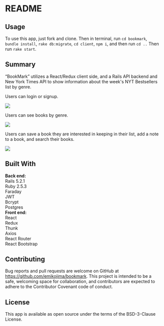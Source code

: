 # README

## Usage
To use this app, just fork and clone. 
Then in terminal, run `cd bookmark`, `bundle install`, `rake db:migrate`, `cd client`, `npm i`, and then run `cd ..` 
Then run `rake start`. 
## Summary
“BookMark” utilizes a React/Redux client side, and a Rails API backend and New York Times API to show information about the week's NYT Bestsellers list by genre. 

Users can login or signup.

<img src="https://media.giphy.com/media/7NOR1f2SFf8VLg9WRk/giphy.gif" />

Users can see books by genre.

<img src="https://media.giphy.com/media/d7ndZcNhmGd0VaDdT9/giphy-downsized-large.gif" />

Users can save a book they are interested in keeping in their list, add a note to a book, and search their books. 

<img src="https://media.giphy.com/media/NsBjrSdM1OexBac4la/giphy.gif" />

## Built With
<strong> Back end: </strong>
<br>Rails 5.2.1
<br>Ruby 2.5.3
<br>Faraday
<br>JWT
<br>Bcrypt
<br>Postgres
<br>
  <strong> Front end: </strong>
<br>React
<br>Redux
<br>Thunk
<br>Axios
<br>React Router
<br>React Bootstrap

## Contributing
Bug reports and pull requests are welcome on GitHub at https://github.com/emikojima/bookmark. This project is intended to be a safe, welcoming space for collaboration, and contributors are expected to adhere to the Contributor Covenant code of conduct.

## License
This app is available as open source under the terms of the BSD-3-Clause License.





